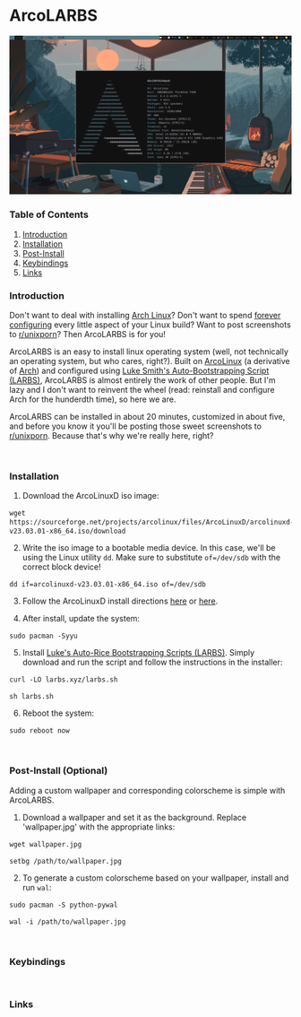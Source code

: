 # ArcoLARBS

![A beautiful ArcoLARB screenshot](img/pic-full-230315-0834-54.png)

### Table of Contents

1. [Introduction](#Introduction)
2. [Installation](#Installation)
3. [Post-Install](#Post-Install)
4. [Keybindings](#Keybindings)
5. [Links](#Links)


### Introduction

Don't want to deal with installing [Arch Linux](https://archlinux.org/)? Don't want to spend [forever configuring](https://www.youtube.com/watch?v=gCRzng7LsQI) every little aspect of your Linux build? Want to post screenshots to [r/unixporn](https://www.reddit.com/r/unixporn/)? Then ArcoLARBS is for you! 

ArcoLARBS is an easy to install linux operating system (well, not technically an operating system, but who cares, right?). Built on [ArcoLinux](https://arcolinux.com/) (a derivative of [Arch](https://archlinux.org/)) and configured using [Luke Smith's Auto-Bootstrapping Script (LARBS)](https://larbs.xyz/), ArcoLARBS is almost entirely the work of other people. But I'm lazy and I don't want to reinvent the wheel (read: reinstall and configure Arch for the hunderdth time), so here we are.

ArcoLARBS can be installed in about 20 minutes, customized in about five, and before you know it you'll be posting those sweet screenshots to [r/unixporn](https://www.reddit.com/r/unixporn/). Because that's why we're really here, right?

<br>

### Installation

1. Download the ArcoLinuxD iso image:

```
wget https://sourceforge.net/projects/arcolinux/files/ArcoLinuxD/arcolinuxd-v23.03.01-x86_64.iso/download
```


2. Write the iso image to a bootable media device. In this case, we'll be using the Linux utility `dd`. Make sure to substitute `of=/dev/sdb` with the correct block device! 

```
dd if=arcolinuxd-v23.03.01-x86_64.iso of=/dev/sdb
```


3. Follow the ArcoLinuxD install directions [here](https://www.arcolinuxd.com/installation/) or [here](https://www.youtube.com/watch?v=B6TpyG2tIV0).


4. After install, update the system:

```
sudo pacman -Syyu
```


5. Install [Luke's Auto-Rice Bootstrapping Scripts (LARBS)](https://larbs.xyz). Simply download and run the script and follow the instructions in the installer:

```
curl -LO larbs.xyz/larbs.sh
```
```
sh larbs.sh
```


6. Reboot the system:

```
sudo reboot now
```

<br>

### Post-Install (Optional)

Adding a custom wallpaper and corresponding colorscheme is simple with ArcoLARBS.

1. Download a wallpaper and set it as the background. Replace 'wallpaper.jpg' with the appropriate links: 

```
wget wallpaper.jpg
```
``` 
setbg /path/to/wallpaper.jpg
```

2. To generate a custom colorscheme based on your wallpaper, install and run `wal`:

```
sudo pacman -S python-pywal
```
```
wal -i /path/to/wallpaper.jpg
```

<br>

### Keybindings

<br>

### Links 


 

 

